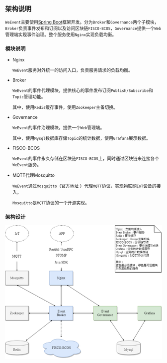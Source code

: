 ## 架构说明

`WeEvent`主要使用[Spring Boot](https://spring.io/projects/spring-boot)框架开发。分为`Broker`和`Governance`两个子模块，`Broker`负责事件发布和订阅以及访问区块链`FISCO-BCOS`，`Governance`提供一个`Web`管理端实现事件治理。整个服务使用`Nginx`实现负载均衡。

### 模块说明

- Nginx

  `WeEvent`服务对外统一的访问入口，负责服务请求的负载均衡。

- Broker

  `WeEvent`的事件代理模块，提供核心的事件发布订阅`Publish/Subscribe`和`Topic`管理功能。

  其中，使用`Redis`缓存事件，使用`Zookeeper`主备切换。

- Governance

  `WeEvent`的事件治理模块，提供一个`Web`管理端。

  其中，使用`Mysql`数据库存储`Topic`的统计数据，使用`Grafana`展示数据。

- FISCO-BCOS

  `WeEvent`的事件永久存储在区块链`FISCO-BCOS`上，同时通过区块链来连接各个`WeEvent`服务。

- MQTT代理Mosquitto

  `WeEvent`通过`Mosquitto`（[官方地址](https://mosquitto.org/) ）代理`MQTT`协议，实现物联网`IoT`设备的接入。

  `Mosquitto`是`MQTT`协议的一个开源实现。

### 架构设计

![](../image/WeEventArchitecture.png)
